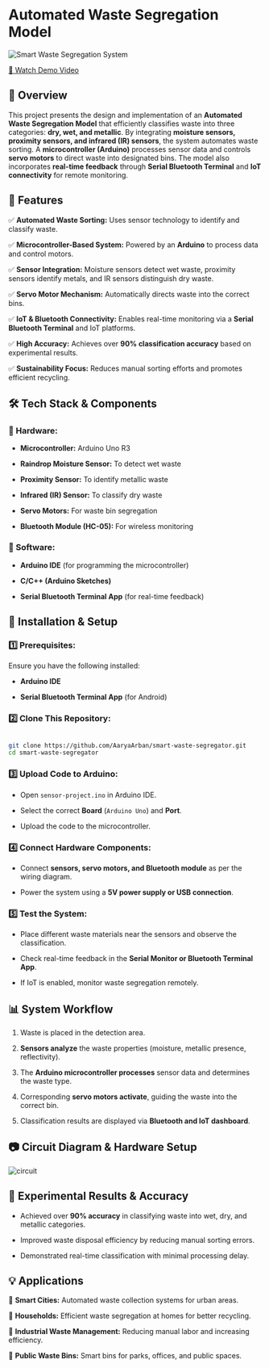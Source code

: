 # **Automated Waste Segregation Model**

![Smart Waste Segregation System](https://github.com/user-attachments/assets/bc8751f8-2d86-4d94-96bd-1796fe8ec608)

[🎥 Watch Demo Video](https://user-images.githubusercontent.com/username/unique-id/demo.mp4)

## **📌 Overview**

This project presents the design and implementation of an **Automated Waste Segregation Model** that efficiently classifies waste into three categories: **dry, wet, and metallic**. By integrating **moisture sensors, proximity sensors, and infrared (IR) sensors**, the system automates waste sorting. A **microcontroller (Arduino)** processes sensor data and controls **servo motors** to direct waste into designated bins. The model also incorporates **real-time feedback** through **Serial Bluetooth Terminal** and **IoT connectivity** for remote monitoring.

## **🔧 Features**

✅ **Automated Waste Sorting:** Uses sensor technology to identify and classify waste.

✅ **Microcontroller-Based System:** Powered by an **Arduino** to process data and control motors.

✅ **Sensor Integration:** Moisture sensors detect wet waste, proximity sensors identify metals, and IR sensors distinguish dry waste.

✅ **Servo Motor Mechanism:** Automatically directs waste into the correct bins.

✅ **IoT & Bluetooth Connectivity:** Enables real-time monitoring via a **Serial Bluetooth Terminal** and IoT platforms.

✅ **High Accuracy:** Achieves over **90% classification accuracy** based on experimental results.

✅ **Sustainability Focus:** Reduces manual sorting efforts and promotes efficient recycling.

## **🛠️ Tech Stack & Components**

### **🔹 Hardware:**

* **Microcontroller:** Arduino Uno R3
  
* **Raindrop Moisture Sensor:** To detect wet waste
  
* **Proximity Sensor:** To identify metallic waste
  
* **Infrared (IR) Sensor:** To classify dry waste
  
* **Servo Motors:** For waste bin segregation
  
* **Bluetooth Module (HC-05):** For wireless monitoring

### **🔹 Software:**

* **Arduino IDE** (for programming the microcontroller)

* **C/C++ (Arduino Sketches)**
  
* **Serial Bluetooth Terminal App** (for real-time feedback)

## **🚀 Installation & Setup**

### **1️⃣ Prerequisites:**

Ensure you have the following installed:

* **Arduino IDE**

* **Serial Bluetooth Terminal App** (for Android)

### **2️⃣ Clone This Repository:**

```bash

git clone https://github.com/AaryaArban/smart-waste-segregator.git
cd smart-waste-segregator

```

### **3️⃣ Upload Code to Arduino:**

* Open `sensor-project.ino` in Arduino IDE.
  
* Select the correct **Board** (`Arduino Uno`) and **Port**.
  
* Upload the code to the microcontroller.

### **4️⃣ Connect Hardware Components:**

* Connect **sensors, servo motors, and Bluetooth module** as per the wiring diagram.
  
* Power the system using a **5V power supply or USB connection**.

### **5️⃣ Test the System:**

* Place different waste materials near the sensors and observe the classification.
  
* Check real-time feedback in the **Serial Monitor or Bluetooth Terminal App**.
  
* If IoT is enabled, monitor waste segregation remotely.

## **📊 System Workflow**

1. Waste is placed in the detection area.
   
2. **Sensors analyze** the waste properties (moisture, metallic presence, reflectivity).
   
3. The **Arduino microcontroller processes** sensor data and determines the waste type.
   
4. Corresponding **servo motors activate**, guiding the waste into the correct bin.
  
5. Classification results are displayed via **Bluetooth and IoT dashboard**.

## **📷 Circuit Diagram & Hardware Setup**

![circuit](https://github.com/user-attachments/assets/9b390c42-938e-4eec-94c5-df0005e59ee6)

## **🔬 Experimental Results & Accuracy**

* Achieved over **90% accuracy** in classifying waste into wet, dry, and metallic categories.
  
* Improved waste disposal efficiency by reducing manual sorting errors.
  
* Demonstrated real-time classification with minimal processing delay.

## **💡 Applications**

🔹 **Smart Cities:** Automated waste collection systems for urban areas.

🔹 **Households:** Efficient waste segregation at homes for better recycling.

🔹 **Industrial Waste Management:** Reducing manual labor and increasing efficiency.

🔹 **Public Waste Bins:** Smart bins for parks, offices, and public spaces.
